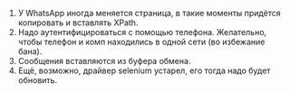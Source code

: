 1. У WhatsApp иногда меняется страница, в такие моменты придётся копировать и вставлять XPath.
2. Надо аутентифицироваться с помощью телефона. Желательно, чтобы телефон и комп находились в одной сети (во избежание бана).
3. Сообщения вставляются из буфера обмена.
4. Ещё, возможно, драйвер selenium устарел, его тогда надо будет обновить. 
